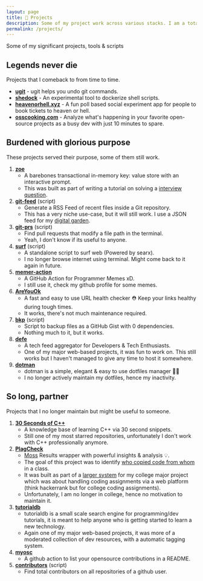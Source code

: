 ```yaml
---
layout: page
title: 👷 Projects
description: Some of my project work across various stacks. I am a total nerd over developer tools and automation.
permalink: /projects/
---
```


Some of my significant projects, tools & scripts

## Legends never die

Projects that I comeback to from time to time.

- [**ugit**](https://github.com/Bhupesh-V/ugit) - ugit helps you undo git commands.
- [**shedock**](https://github.com/shedock/shedock) - An experimental tool to dockerize shell scripts.
- [**heavenorhell.xyz**](https://heavenorhell.xyz/) - A fun poll based social experiment app for people to book tickets to heaven or hell.
- [**osscooking.com**](https://osscooking.com/) - Analyze what's happening in your favorite open-source projects as a busy dev with just 10 minutes to spare.

## Burdened with glorious purpose

These projects served their purpose, some of them still work.

1. [**zoe**](https://github.com/Bhupesh-V/zoe)
   - A barebones transactional in-memory key: value store with an interactive prompt.
   - This was built as part of writing a tutorial on solving a [interview question](https://www.freecodecamp.org/news/design-a-key-value-store-in-go/).
2. [**git-feed**](https://til.bhupesh.me/shell/generate-feed-files-in-git-repo) (script)
   - Generate a RSS Feed of recent files inside a Git repository.
   - This has a very niche use-case, but it will still work. I use a JSON feed for my [digital garden](https://til.bhupesh.me).
3. [**git-prs**](https://bhupesh.me/finding-pull-requests-that-change-a-file-terminal/) (script)
   - Find pull requests that modify a file path in the terminal.
   - Yeah, I don't know if its useful to anyone.
4. [**surf**](https://github.com/Bhupesh-V/.Varshney/blob/master/scripts/surf) (script)
   - A standalone script to surf web (Powered by searx).
   - I no longer browse internet using terminal. Might come back to it again in future.
5. [**memer-action**](https://github.com/Bhupesh-V/memer-action)
   - A GitHub Action for Programmer Memes xD.
   - I still use it, check my github profile for some memes.
6. [**AreYouOk**](https://github.com/Bhupesh-V/areyouok)
   - A fast and easy to use URL health checker ⛑️  Keep your links healthy during tough times.
   - It works, there's not much maintenance required.
7. [**bkp**](https://github.com/Bhupesh-V/.Varshney/blob/master/scripts/bkp) (script)
   - Script to backup files as a GitHub Gist with 0 dependencies.
   - Nothing much to it, but it works.
8. [**defe**](https://github.com/Bhupesh-V/defe)
   - A tech feed aggregator for Developers & Tech Enthusiasts.
   - One of my major web-based projects, it was fun to work on. This still works but I haven't managed to give any time to host it somewhere.
9. [**dotman**](https://github.com/Bhupesh-V/dotman)
   - dotman is a simple, elegant & easy to use dotfiles manager 🖖🏽
   - I no longer actively maintain my dotfiles, hence my inactivity.

## So long, partner

Projects that I no longer maintain but might be useful to someone.

1. [**30 Seconds of C++**](https://github.com/Bhupesh-V/30-seconds-of-cpp)
   - A knowledge base of learning C++ via 30 second snippets.
   - Still one of my most starred repositories, unfortunately I don't work with C++ professionally anymore.
2. [**PlagCheck**](https://codeclassroom.github.io/PlagCheck/)
   - [Moss](https://theory.stanford.edu/~aiken/moss/) Results wrapper with powerful insights & analysis 💡.
   - The goal of this project was to identify [who copied code from whom](https://plagcheck.readthedocs.io/en/latest/insights/) in a class.
   - It was built as part of a [larger system](https://github.com/codeclassroom/codeclassroom) for my college major project which was about handling coding assignments via a web platform (think hackerrank but for college coding assignments).
   - Unfortunately, I am no longer in college, hence no motivation to maintain it.
3. [**tutorialdb**](https://github.com/Bhupesh-V/tutorialdb)
   - tutorialdb is a small scale search engine for programming/dev tutorials, it is meant to help anyone who is getting started to learn a new technology.
   - Again one of my major web-based projects, it was more of a moderated collection of dev resources, with a automatic tagging system.
4. [**myosc**](https://github.com/developersIndia/myosc)
   - A github action to list your opensource contributions in a README.
5. [**contributors**](https://github.com/Bhupesh-V/.Varshney/blob/master/scripts/contributors) (script)
   - Find total contributors on all repositories of a github user.
